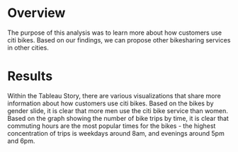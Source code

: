 # Overview
The purpose of this analysis was to learn more about how customers use citi bikes. Based on our findings, we can propose other bikesharing services in other cities.

# Results
Within the Tableau Story, there are various visualizations that share more information about how customers use citi bikes. Based on the bikes by gender slide, it is clear that more men use the citi bike service than women. Based on the graph showing the number of bike trips by time, it is clear that commuting hours are the most popular times for the bikes - the highest concentration of trips is weekdays around 8am, and evenings around 5pm and 6pm.

